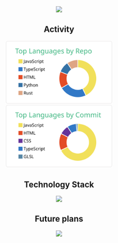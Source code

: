 <div align="center">
  <img src="https://github.com/user-attachments/assets/efda9b87-c30a-437b-95cb-b0d7f98b2208" width="150" />
</div>

<h2 align="center">Activity</h2>
<div align="center">
  <a href="https://github.com/vn7n24fzkq/github-profile-summary-cards" target="_blank">
    <img src="https://raw.githubusercontent.com/shumatsumoto/shumatsumoto/master/profile-summary-card-output/vue/1-repos-per-language.svg" width="280" />
  </a>
  <a href="https://github.com/vn7n24fzkq/github-profile-summary-cards" target="_blank">
    <img src="https://raw.githubusercontent.com/shumatsumoto/shumatsumoto/master/profile-summary-card-output/vue/2-most-commit-language.svg" width="280" />
  </a>
</div>

<h2 align="center">Technology Stack</h2>
<div align="center">
  <img src="https://skillicons.dev/icons?i=androidstudio,angular,astro,atom,aws,babel,bash,blender,bootstrap,codepen,coffeescript,cs,css,d3,dart,discord,django,docker,eclipse,electron,emotion,express,fastapi,figma,firebase,flask,flutter,gatsby,git,github,githubactions,gitlab,go,graphql,gulp,heroku,html,ai,instagram,java,jest,js,jquery,kubernetes,laravel,linux,materialui,md,mongodb,mysql,nestjs,netlify,nextjs,nginx,nodejs,nuxtjs,ps,php,postgres,postman,powershell,pug,py,rails,react,redux,ruby,rust,sass,spring,sqlite,stackoverflow,styledcomponents,supabase,svelte,svg,tailwind,threejs,twitter,ts,unity,vercel,vim,visualstudio,vite,vscode,vue,wasm,webpack,wordpress,xd" width="563" />
</div>

<h2 align="center">Future plans</h2>
<div align="center">
  <img src="https://skillicons.dev/icons?i=ableton,activitypub,actix,adonis,ae,aiscript,alpinejs,ansible,apollo,appwrite,arduino,au,autocad,azul,azure,bevy,bsd,c,cpp,crystal,cassandra,clojure,cloudflare,cmake,deno,devto,bots,dotnet,dynamodb,elixir,emacs,ember,fediverse,forth,fortran,gamemakerstudio,gcp,gherkin,gradle,godot,grafana,gtk,haskell,haxe,haxeflixel,hibernate,idea,ipfs,jenkins,kafka,kotlin,ktor,latex,linkedin,lit,lua,mastodon,matlab,maven,misskey,neovim,nim,ocaml,octave,openshift,openstack,perl,plan9,planetscale,pr,prisma,processing,prometheus,pytorch,qt,r,rabbitmq,raspberrypi,reactivex,redis,regex,remix,replit,rocket,rollupjs,ros,scala,selenium,sentry,sequelize,sketchup,solidity,solidjs,swift,symfony,tauri,tensorflow,unreal,v,vala,webflow,windicss,workers,zig" width="563" />
</div>

